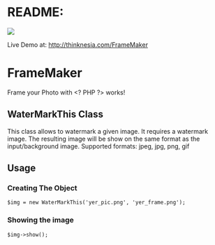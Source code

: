 <h1>README:</h1>
<img src="https://github.com/aghanathan/FrameMaker/blob/master/Example-Framed-Picture.png"/>

Live Demo at: <a href="http://thinknesia.com/FrameMaker" target="_blank">http://thinknesia.com/FrameMaker</a>

# FrameMaker
Frame your Photo with &lt;? PHP ?> works!

<h2>WaterMarkThis Class</h2>
This class allows to watermark a given image. It requires a watermark image.
The resulting image will be show on the same format as the input/background image. Supported formats: jpeg, jpg, png, gif

<h2>Usage</h2>
<h3>Creating The Object</h3>
<pre><code>$img = new WaterMarkThis('yer_pic.png', 'yer_frame.png');</code></pre>
<h3>Showing the image</h3>
<pre><code>$img->show();</code></pre>
